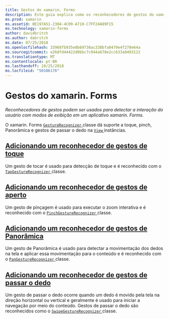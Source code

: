 ```yaml
---
title: Gestos do xamarin. Forms
description: Este guia explica como os reconhecedores de gestos do xamarin. Forms podem ser usados para detectar a interação do usuário com modos de exibição em um aplicativo xamarin. Forms.
ms.prod: xamarin
ms.assetid: 0E197A51-2304-4C09-A710-C7FF24A89F15
ms.technology: xamarin-forms
author: davidbritch
ms.author: dabritch
ms.date: 07/25/2018
ms.openlocfilehash: 33968fb935e8b69736ac338bfa0479e4f278e64a
ms.sourcegitcommit: e268fd44422d0bbc7c944a678e2cc633a0493122
ms.translationtype: MT
ms.contentlocale: pt-BR
ms.lasthandoff: 10/25/2018
ms.locfileid: "50106176"
---
```

# <a name="xamarinforms-gestures"></a>Gestos do xamarin. Forms

_Reconhecedores de gestos podem ser usados para detectar a interação do usuário com modos de exibição em um aplicativo xamarin. Forms._

O xamarin. Forms [ `GestureRecognizer` ](xref:Xamarin.Forms.GestureRecognizer) classe dá suporte a toque, pinch, Panorâmica e gestos de passar o dedo na [ `View` ](xref:Xamarin.Forms.View) instâncias.

## <a name="adding-a-tap-gesture-recognizertapmd"></a>[Adicionando um reconhecedor de gestos de toque](tap.md)

Um gesto de tocar é usado para detecção de toque e é reconhecido com o [ `TapGestureRecognizer` ](xref:Xamarin.Forms.TapGestureRecognizer) classe.

## <a name="adding-a-pinch-gesture-recognizerpinchmd"></a>[Adicionando um reconhecedor de gestos de aperto](pinch.md)

Um gesto de pinçagem é usado para executar o zoom interativa e é reconhecido com o [ `PinchGestureRecognizer` ](xref:Xamarin.Forms.PinchGestureRecognizer) classe.

## <a name="adding-a-pan-gesture-recognizerpanmd"></a>[Adicionando um reconhecedor de gestos de Panorâmica](pan.md)

Um gesto de Panorâmica é usado para detectar a movimentação dos dedos na tela e aplicar essa movimentação para o conteúdo e é reconhecido com o [ `PanGestureRecognizer` ](xref:Xamarin.Forms.PanGestureRecognizer) classe.

## <a name="adding-a-swipe-gesture-recognizerswipemd"></a>[Adicionando um reconhecedor de gestos de passar o dedo](swipe.md)

Um gesto de passar o dedo ocorre quando um dedo é movido pela tela na direção horizontal ou vertical e geralmente é usado para iniciar a navegação por meio do conteúdo. Gestos de passar o dedo são reconhecidos como o [ `SwipeGestureRecognizer` ](xref:Xamarin.Forms.SwipeGestureRecognizer) classe.
